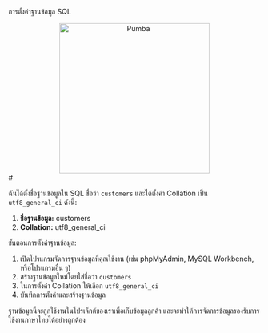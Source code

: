 การตั้งค่าฐานข้อมูล SQL
<div style="text-align: center;">
<img src="https://preview.redd.it/nt63o3o9lxl71.jpg?auto=webp&s=14fa6f7b327b315eae5f031429c7f366bb36610b" alt="Pumba" width="300" height="300">
</div>
#

ฉันได้ตั้งชื่อฐานข้อมูลใน SQL ชื่อว่า `customers` และได้ตั้งค่า Collation เป็น `utf8_general_ci` ดังนี้:

1. **ชื่อฐานข้อมูล:** customers
2. **Collation:** utf8_general_ci

ขั้นตอนการตั้งค่าฐานข้อมูล:
1. เปิดโปรแกรมจัดการฐานข้อมูลที่คุณใช้งาน (เช่น phpMyAdmin, MySQL Workbench, หรือโปรแกรมอื่น ๆ)
2. สร้างฐานข้อมูลใหม่โดยใส่ชื่อว่า `customers`
3. ในการตั้งค่า Collation ให้เลือก `utf8_general_ci`
4. บันทึกการตั้งค่าและสร้างฐานข้อมูล

ฐานข้อมูลนี้จะถูกใช้งานในโปรเจ็กต์ของเราเพื่อเก็บข้อมูลลูกค้า และจะทำให้การจัดการข้อมูลรองรับการใช้งานภาษาไทยได้อย่างถูกต้อง


